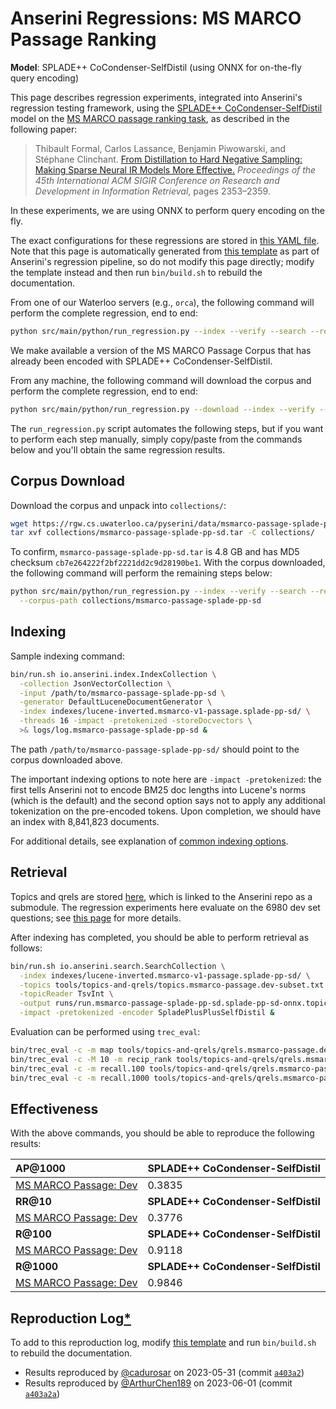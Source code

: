 # Anserini Regressions: MS MARCO Passage Ranking

**Model**: SPLADE++ CoCondenser-SelfDistil (using ONNX for on-the-fly query encoding)

This page describes regression experiments, integrated into Anserini's regression testing framework, using the [SPLADE++ CoCondenser-SelfDistil](https://huggingface.co/naver/splade-cocondenser-selfdistil) model on the [MS MARCO passage ranking task](https://github.com/microsoft/MSMARCO-Passage-Ranking), as described in the following paper:

> Thibault Formal, Carlos Lassance, Benjamin Piwowarski, and Stéphane Clinchant. [From Distillation to Hard Negative Sampling: Making Sparse Neural IR Models More Effective.](https://dl.acm.org/doi/10.1145/3477495.3531857) _Proceedings of the 45th International ACM SIGIR Conference on Research and Development in Information Retrieval_, pages 2353–2359.

In these experiments, we are using ONNX to perform query encoding on the fly.

The exact configurations for these regressions are stored in [this YAML file](../../src/main/resources/regression/msmarco-v1-passage.splade-pp-sd.onnx.yaml).
Note that this page is automatically generated from [this template](../../src/main/resources/docgen/templates/msmarco-v1-passage.splade-pp-sd.onnx.template) as part of Anserini's regression pipeline, so do not modify this page directly; modify the template instead and then run `bin/build.sh` to rebuild the documentation.

From one of our Waterloo servers (e.g., `orca`), the following command will perform the complete regression, end to end:

```bash
python src/main/python/run_regression.py --index --verify --search --regression msmarco-v1-passage.splade-pp-sd.onnx
```

We make available a version of the MS MARCO Passage Corpus that has already been encoded with SPLADE++ CoCondenser-SelfDistil.

From any machine, the following command will download the corpus and perform the complete regression, end to end:

```bash
python src/main/python/run_regression.py --download --index --verify --search --regression msmarco-v1-passage.splade-pp-sd.onnx
```

The `run_regression.py` script automates the following steps, but if you want to perform each step manually, simply copy/paste from the commands below and you'll obtain the same regression results.

## Corpus Download

Download the corpus and unpack into `collections/`:

```bash
wget https://rgw.cs.uwaterloo.ca/pyserini/data/msmarco-passage-splade-pp-sd.tar -P collections/
tar xvf collections/msmarco-passage-splade-pp-sd.tar -C collections/
```

To confirm, `msmarco-passage-splade-pp-sd.tar` is 4.8 GB and has MD5 checksum `cb7e264222f2bf2221dd2c9d28190be1`.
With the corpus downloaded, the following command will perform the remaining steps below:

```bash
python src/main/python/run_regression.py --index --verify --search --regression msmarco-v1-passage.splade-pp-sd.onnx \
  --corpus-path collections/msmarco-passage-splade-pp-sd
```

## Indexing

Sample indexing command:

```bash
bin/run.sh io.anserini.index.IndexCollection \
  -collection JsonVectorCollection \
  -input /path/to/msmarco-passage-splade-pp-sd \
  -generator DefaultLuceneDocumentGenerator \
  -index indexes/lucene-inverted.msmarco-v1-passage.splade-pp-sd/ \
  -threads 16 -impact -pretokenized -storeDocvectors \
  >& logs/log.msmarco-passage-splade-pp-sd &
```

The path `/path/to/msmarco-passage-splade-pp-sd/` should point to the corpus downloaded above.

The important indexing options to note here are `-impact -pretokenized`: the first tells Anserini not to encode BM25 doc lengths into Lucene's norms (which is the default) and the second option says not to apply any additional tokenization on the pre-encoded tokens.
Upon completion, we should have an index with 8,841,823 documents.

For additional details, see explanation of [common indexing options](../../docs/common-indexing-options.md).

## Retrieval

Topics and qrels are stored [here](https://github.com/castorini/anserini-tools/tree/master/topics-and-qrels), which is linked to the Anserini repo as a submodule.
The regression experiments here evaluate on the 6980 dev set questions; see [this page](../../docs/experiments-msmarco-passage.md) for more details.

After indexing has completed, you should be able to perform retrieval as follows:

```bash
bin/run.sh io.anserini.search.SearchCollection \
  -index indexes/lucene-inverted.msmarco-v1-passage.splade-pp-sd/ \
  -topics tools/topics-and-qrels/topics.msmarco-passage.dev-subset.txt \
  -topicReader TsvInt \
  -output runs/run.msmarco-passage-splade-pp-sd.splade-pp-sd-onnx.topics.msmarco-passage.dev-subset.txt \
  -impact -pretokenized -encoder SpladePlusPlusSelfDistil &
```

Evaluation can be performed using `trec_eval`:

```bash
bin/trec_eval -c -m map tools/topics-and-qrels/qrels.msmarco-passage.dev-subset.txt runs/run.msmarco-passage-splade-pp-sd.splade-pp-sd-onnx.topics.msmarco-passage.dev-subset.txt
bin/trec_eval -c -M 10 -m recip_rank tools/topics-and-qrels/qrels.msmarco-passage.dev-subset.txt runs/run.msmarco-passage-splade-pp-sd.splade-pp-sd-onnx.topics.msmarco-passage.dev-subset.txt
bin/trec_eval -c -m recall.100 tools/topics-and-qrels/qrels.msmarco-passage.dev-subset.txt runs/run.msmarco-passage-splade-pp-sd.splade-pp-sd-onnx.topics.msmarco-passage.dev-subset.txt
bin/trec_eval -c -m recall.1000 tools/topics-and-qrels/qrels.msmarco-passage.dev-subset.txt runs/run.msmarco-passage-splade-pp-sd.splade-pp-sd-onnx.topics.msmarco-passage.dev-subset.txt
```

## Effectiveness

With the above commands, you should be able to reproduce the following results:

| **AP@1000**                                                                                                  | **SPLADE++ CoCondenser-SelfDistil**|
|:-------------------------------------------------------------------------------------------------------------|-----------|
| [MS MARCO Passage: Dev](https://github.com/microsoft/MSMARCO-Passage-Ranking)                                | 0.3835    |
| **RR@10**                                                                                                    | **SPLADE++ CoCondenser-SelfDistil**|
| [MS MARCO Passage: Dev](https://github.com/microsoft/MSMARCO-Passage-Ranking)                                | 0.3776    |
| **R@100**                                                                                                    | **SPLADE++ CoCondenser-SelfDistil**|
| [MS MARCO Passage: Dev](https://github.com/microsoft/MSMARCO-Passage-Ranking)                                | 0.9118    |
| **R@1000**                                                                                                   | **SPLADE++ CoCondenser-SelfDistil**|
| [MS MARCO Passage: Dev](https://github.com/microsoft/MSMARCO-Passage-Ranking)                                | 0.9846    |

## Reproduction Log[*](../../docs/reproducibility.md)

To add to this reproduction log, modify [this template](../../src/main/resources/docgen/templates/msmarco-v1-passage.splade-pp-sd.onnx.template) and run `bin/build.sh` to rebuild the documentation.

+ Results reproduced by [@cadurosar](https://github.com/cadurosar) on 2023-05-31 (commit [`a403a2`](https://github.com/castorini/anserini/commit/a403a2a44af9322c7a2dbdb5240180a62398ab06))
+ Results reproduced by [@ArthurChen189](https://github.com/ArthurChen189) on 2023-06-01 (commit [`a403a2a`](https://github.com/castorini/anserini/commit/a403a2a44af9322c7a2dbdb5240180a62398ab06))
